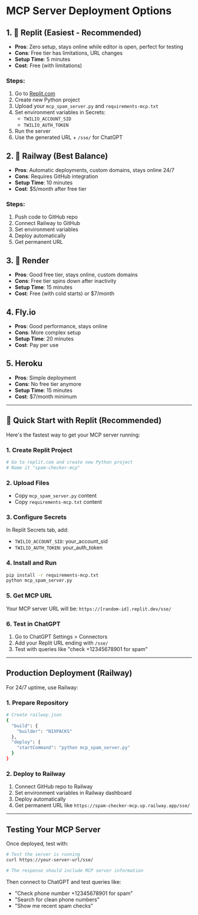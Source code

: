 # MCP Server Deployment Options

## 1. 🥇 **Replit (Easiest - Recommended)**
- **Pros**: Zero setup, stays online while editor is open, perfect for testing
- **Cons**: Free tier has limitations, URL changes
- **Setup Time**: 5 minutes
- **Cost**: Free (with limitations)

### Steps:
1. Go to [Replit.com](https://replit.com)
2. Create new Python project
3. Upload your `mcp_spam_server.py` and `requirements-mcp.txt`
4. Set environment variables in Secrets:
   - `TWILIO_ACCOUNT_SID`
   - `TWILIO_AUTH_TOKEN`
5. Run the server
6. Use the generated URL + `/sse/` for ChatGPT

## 2. 🥈 **Railway (Best Balance)**
- **Pros**: Automatic deployments, custom domains, stays online 24/7
- **Cons**: Requires GitHub integration
- **Setup Time**: 10 minutes
- **Cost**: $5/month after free tier

### Steps:
1. Push code to GitHub repo
2. Connect Railway to GitHub
3. Set environment variables
4. Deploy automatically
5. Get permanent URL

## 3. 🥉 **Render**
- **Pros**: Good free tier, stays online, custom domains
- **Cons**: Free tier spins down after inactivity
- **Setup Time**: 15 minutes
- **Cost**: Free (with cold starts) or $7/month

## 4. **Fly.io**
- **Pros**: Good performance, stays online
- **Cons**: More complex setup
- **Setup Time**: 20 minutes
- **Cost**: Pay per use

## 5. **Heroku**
- **Pros**: Simple deployment
- **Cons**: No free tier anymore
- **Setup Time**: 15 minutes
- **Cost**: $7/month minimum

---

## 🚀 **Quick Start with Replit (Recommended)**

Here's the fastest way to get your MCP server running:

### 1. Create Replit Project
```bash
# Go to replit.com and create new Python project
# Name it "spam-checker-mcp"
```

### 2. Upload Files
- Copy `mcp_spam_server.py` content
- Copy `requirements-mcp.txt` content

### 3. Configure Secrets
In Replit Secrets tab, add:
- `TWILIO_ACCOUNT_SID`: your_account_sid
- `TWILIO_AUTH_TOKEN`: your_auth_token

### 4. Install and Run
```bash
pip install -r requirements-mcp.txt
python mcp_spam_server.py
```

### 5. Get MCP URL
Your MCP server URL will be: `https://[random-id].replit.dev/sse/`

### 6. Test in ChatGPT
1. Go to ChatGPT Settings > Connectors
2. Add your Replit URL ending with `/sse/`
3. Test with queries like "check +12345678901 for spam"

---

## Production Deployment (Railway)

For 24/7 uptime, use Railway:

### 1. Prepare Repository
```bash
# Create railway.json
{
  "build": {
    "builder": "NIXPACKS"
  },
  "deploy": {
    "startCommand": "python mcp_spam_server.py"
  }
}
```

### 2. Deploy to Railway
1. Connect GitHub repo to Railway
2. Set environment variables in Railway dashboard
3. Deploy automatically
4. Get permanent URL like `https://spam-checker-mcp.up.railway.app/sse/`

---

## Testing Your MCP Server

Once deployed, test with:

```bash
# Test the server is running
curl https://your-server-url/sse/

# The response should include MCP server information
```

Then connect to ChatGPT and test queries like:
- "Check phone number +12345678901 for spam"
- "Search for clean phone numbers"
- "Show me recent spam checks"